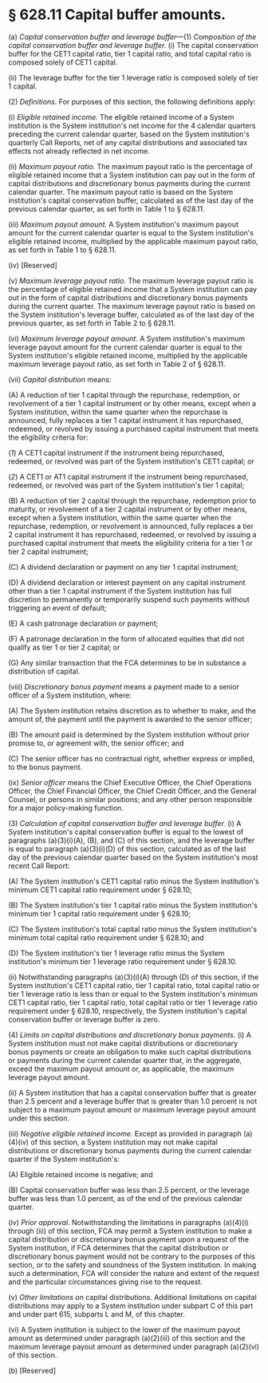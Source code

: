 # § 628.11   Capital buffer amounts.

(a) *Capital conservation buffer and leverage buffer*—(1) *Composition of the capital conservation buffer and leverage buffer.* (i) The capital conservation buffer for the CET1 capital ratio, tier 1 capital ratio, and total capital ratio is composed solely of CET1 capital.


(ii) The leverage buffer for the tier 1 leverage ratio is composed solely of tier 1 capital.


(2) *Definitions.* For purposes of this section, the following definitions apply:


(i) *Eligible retained income.* The eligible retained income of a System institution is the System institution's net income for the 4 calendar quarters preceding the current calendar quarter, based on the System institution's quarterly Call Reports, net of any capital distributions and associated tax effects not already reflected in net income.


(ii) *Maximum payout ratio.* The maximum payout ratio is the percentage of eligible retained income that a System institution can pay out in the form of capital distributions and discretionary bonus payments during the current calendar quarter. The maximum payout ratio is based on the System institution's capital conservation buffer, calculated as of the last day of the previous calendar quarter, as set forth in Table 1 to § 628.11.


(iii) *Maximum payout amount.* A System institution's maximum payout amount for the current calendar quarter is equal to the System institution's eligible retained income, multiplied by the applicable maximum payout ratio, as set forth in Table 1 to § 628.11.


(iv) [Reserved]


(v) *Maximum leverage payout ratio.* The maximum leverage payout ratio is the percentage of eligible retained income that a System institution can pay out in the form of capital distributions and discretionary bonus payments during the current quarter. The maximum leverage payout ratio is based on the System institution's leverage buffer, calculated as of the last day of the previous quarter, as set forth in Table 2 to § 628.11.


(vi) *Maximum leverage payout amount.* A System institution's maximum leverage payout amount for the current calendar quarter is equal to the System institution's eligible retained income, multiplied by the applicable maximum leverage payout ratio, as set forth in Table 2 of § 628.11.


(vii) *Capital distribution* means:


(A) A reduction of tier 1 capital through the repurchase, redemption, or revolvement of a tier 1 capital instrument or by other means, except when a System institution, within the same quarter when the repurchase is announced, fully replaces a tier 1 capital instrument it has repurchased, redeemed, or revolved by issuing a purchased capital instrument that meets the eligibility criteria for:


(*1*) A CET1 capital instrument if the instrument being repurchased, redeemed, or revolved was part of the System institution's CET1 capital; or


(*2*) A CET1 or AT1 capital instrument if the instrument being repurchased, redeemed, or revolved was part of the System institution's tier 1 capital;


(B) A reduction of tier 2 capital through the repurchase, redemption prior to maturity, or revolvement of a tier 2 capital instrument or by other means, except when a System institution, within the same quarter when the repurchase, redemption, or revolvement is announced, fully replaces a tier 2 capital instrument it has repurchased, redeemed, or revolved by issuing a purchased capital instrument that meets the eligibility criteria for a tier 1 or tier 2 capital instrument;


(C) A dividend declaration or payment on any tier 1 capital instrument;


(D) A dividend declaration or interest payment on any capital instrument other than a tier 1 capital instrument if the System institution has full discretion to permanently or temporarily suspend such payments without triggering an event of default;


(E) A cash patronage declaration or payment;


(F) A patronage declaration in the form of allocated equities that did not qualify as tier 1 or tier 2 capital; or


(G) Any similar transaction that the FCA determines to be in substance a distribution of capital.


(viii) *Discretionary bonus payment* means a payment made to a senior officer of a System institution, where:


(A) The System institution retains discretion as to whether to make, and the amount of, the payment until the payment is awarded to the senior officer;


(B) The amount paid is determined by the System institution without prior promise to, or agreement with, the senior officer; and


(C) The senior officer has no contractual right, whether express or implied, to the bonus payment.


(ix) *Senior officer* means the Chief Executive Officer, the Chief Operations Officer, the Chief Financial Officer, the Chief Credit Officer, and the General Counsel, or persons in similar positions; and any other person responsible for a major policy-making function.


(3) *Calculation of capital conservation buffer and leverage buffer.* (i) A System institution's capital conservation buffer is equal to the lowest of paragraphs (a)(3)(i)(A), (B), and (C) of this section, and the leverage buffer is equal to paragraph (a)(3)(i)(D) of this section, calculated as of the last day of the previous calendar quarter based on the System institution's most recent Call Report:


(A) The System institution's CET1 capital ratio minus the System institution's minimum CET1 capital ratio requirement under § 628.10;


(B) The System institution's tier 1 capital ratio minus the System institution's minimum tier 1 capital ratio requirement under § 628.10;


(C) The System institution's total capital ratio minus the System institution's minimum total capital ratio requirement under § 628.10; and


(D) The System institution's tier 1 leverage ratio minus the System institution's minimum tier 1 leverage ratio requirement under § 628.10.


(ii) Notwithstanding paragraphs (a)(3)(i)(A) through (D) of this section, if the System institution's CET1 capital ratio, tier 1 capital ratio, total capital ratio or tier 1 leverage ratio is less than or equal to the System institution's minimum CET1 capital ratio, tier 1 capital ratio, total capital ratio or tier 1 leverage ratio requirement under § 628.10, respectively, the System institution's capital conservation buffer or leverage buffer is zero.


(4) *Limits on capital distributions and discretionary bonus payments.* (i) A System institution must not make capital distributions or discretionary bonus payments or create an obligation to make such capital distributions or payments during the current calendar quarter that, in the aggregate, exceed the maximum payout amount or, as applicable, the maximum leverage payout amount.


(ii) A System institution that has a capital conservation buffer that is greater than 2.5 percent and a leverage buffer that is greater than 1.0 percent is not subject to a maximum payout amount or maximum leverage payout amount under this section.


(iii) *Negative eligible retained income.* Except as provided in paragraph (a)(4)(iv) of this section, a System institution may not make capital distributions or discretionary bonus payments during the current calendar quarter if the System institution's:


(A) Eligible retained income is negative; and


(B) Capital conservation buffer was less than 2.5 percent, or the leverage buffer was less than 1.0 percent, as of the end of the previous calendar quarter.


(iv) *Prior approval*. Notwithstanding the limitations in paragraphs (a)(4)(i) through (iii) of this section, FCA may permit a System institution to make a capital distribution or discretionary bonus payment upon a request of the System institution, if FCA determines that the capital distribution or discretionary bonus payment would not be contrary to the purposes of this section, or to the safety and soundness of the System institution. In making such a determination, FCA will consider the nature and extent of the request and the particular circumstances giving rise to the request.


(v) *Other limitations on* capital distributions. Additional limitations on capital distributions may apply to a System institution under subpart C of this part and under part 615, subparts L and M, of this chapter.


(vi) A System institution is subject to the lower of the maximum payout amount as determined under paragraph (a)(2)(iii) of this section and the maximum leverage payout amount as determined under paragraph (a)(2)(vi) of this section.


(b) [Reserved]




